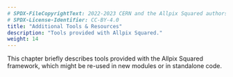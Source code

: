 ```yaml
---
# SPDX-FileCopyrightText: 2022-2023 CERN and the Allpix Squared authors
# SPDX-License-Identifier: CC-BY-4.0
title: "Additional Tools & Resources"
description: "Tools provided with Allpix Squared."
weight: 14
---
```


This chapter briefly describes tools provided with the Allpix Squared framework, which might be re-used in new modules or in
standalone code.

